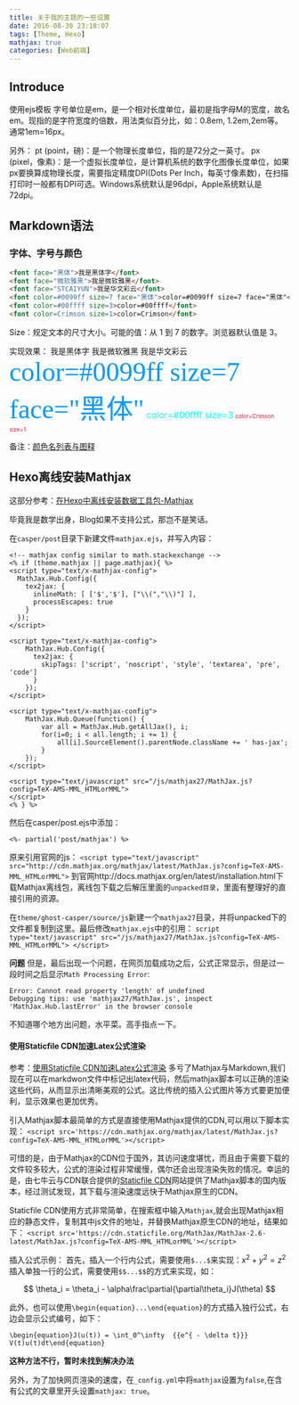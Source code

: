 ```yaml
---
title: 关于我的主题的一些设置
date: 2016-08-30 23:18:07
tags: [Theme, Hexo]
mathjax: true
categories: [Web前端]
---
```


## Introduce
使用ejs模板
字号单位是em，是一个相对长度单位，最初是指字母M的宽度，故名em。现指的是字符宽度的倍数，用法类似百分比，如：0.8em, 1.2em,2em等。通常1em=16px。

另外：
pt (point，磅)：是一个物理长度单位，指的是72分之一英寸。
px (pixel，像素)：是一个虚拟长度单位，是计算机系统的数字化图像长度单位，如果px要换算成物理长度，需要指定精度DPI(Dots Per Inch，每英寸像素数)，在扫描打印时一般都有DPI可选。Windows系统默认是96dpi，Apple系统默认是72dpi。


## Markdown语法
### 字体、字号与颜色
```html
<font face="黑体">我是黑体字</font>
<font face="微软雅黑">我是微软雅黑</font>
<font face="STCAIYUN">我是华文彩云</font>
<font color=#0099ff size=7 face="黑体">color=#0099ff size=7 face="黑体"</font>
<font color=#00ffff size=3>color=#00ffff</font>
<font color=Crimson size=1>color=Crimson</font>
```
Size：规定文本的尺寸大小。可能的值：从 1 到 7 的数字。浏览器默认值是 3。

实现效果：
<font face="黑体">我是黑体字</font>
<font face="微软雅黑">我是微软雅黑</font>
<font face="STCAIYUN">我是华文彩云</font>
<font color=#0099ff size=7 face="黑体">color=#0099ff size=7 face="黑体"</font>
<font color=#00ffff size=3>color=#00ffff size=3</font>
<font color=Crimson size=1>color=Crimson size=1</font>

备注：[颜色名列表与图释](http://blog.csdn.net/testcs_dn/article/details/45719357)


## Hexo离线安装Mathjax
这部分参考：[在Hexo中离线安装数据工具包-Mathjax](http://kubicode.me/2016/01/27/Hexo/Offline-Install-Mathjax-In-Hexo-Jacman/)

毕竟我是数学出身，Blog如果不支持公式，那岂不是笑话。

在`casper/post`目录下新建文件`mathjax.ejs`，并写入内容：
```
<!-- mathjax config similar to math.stackexchange -->
<% if (theme.mathjax || page.mathjax){ %>
<script type="text/x-mathjax-config">
  MathJax.Hub.Config({
    tex2jax: {
      inlineMath: [ ['$','$'], ["\\(","\\)"] ],
      processEscapes: true
    }
  });
</script>

<script type="text/x-mathjax-config">
    MathJax.Hub.Config({
      tex2jax: {
        skipTags: ['script', 'noscript', 'style', 'textarea', 'pre', 'code']
      }
    });
</script>

<script type="text/x-mathjax-config">
    MathJax.Hub.Queue(function() {
        var all = MathJax.Hub.getAllJax(), i;
        for(i=0; i < all.length; i += 1) {
            all[i].SourceElement().parentNode.className += ' has-jax';
        }
    });
</script>

<script type="text/javascript" src="/js/mathjax27/MathJax.js?config=TeX-AMS-MML_HTMLorMML">
</script>
<% } %>

```

然后在casper/post.ejs中添加：
```
<%- partial('post/mathjax') %>
```
原来引用官网的js：
`<script type="text/javascript" src="http://cdn.mathjax.org/mathjax/latest/MathJax.js?config=TeX-AMS-MML_HTMLorMML">`
到官网http://docs.mathjax.org/en/latest/installation.html下载Mathjax离线包，离线包下载之后解压里面的`unpacked目录`，里面有整理好的直接引用的资源。

在`theme/ghost-casper/source/js`新建一个`mathjax27`目录，并将unpacked下的文件都复制到这里。最后修改`mathjax.ejs`中的引用：
`script type="text/javascript" src="/js/mathjax27/MathJax.js?config=TeX-AMS-MML_HTMLorMML">
</script>`

**问题**
但是，最后出现一个问题，在网页加载成功之后，公式正常显示，但是过一段时间之后显示`Math Processing Error`:
```
Error: Cannot read property 'length' of undefined
Debugging tips: use 'mathjax27/MathJax.js', inspect 'MathJax.Hub.lastError' in the browser console
```
不知道哪个地方出问题，水平菜。高手指点一下。

#### 使用Staticfile CDN加速Latex公式渲染
参考：[使用Staticfile CDN加速Latex公式渲染](https://metaquant.org/shi-yong-staticfile-cdnjia-su-latexgong-shi-xuan-ran.html)
多亏了Mathjax与Markdown,我们现在可以在markdwon文件中标记出latex代码，然后mathjax脚本可以正确的渲染这些代码，从而显示出清晰美观的公式。这比传统的插入公式图片等方式要更加便利，显示效果也更加优秀。

引入Mathjax脚本最简单的方式是直接使用Mathjax提供的CDN,可以用以下脚本实现：
`<script src='https://cdn.mathjax.org/mathjax/latest/MathJax.js?config=TeX-AMS-MML_HTMLorMML'></script>`

可惜的是，由于Mathjax的CDN位于国外，其访问速度堪忧，而且由于需要下载的文件较多较大，公式的渲染过程非常缓慢，偶尔还会出现渲染失败的情况。幸运的是，由七牛云与CDN联合提供的[Staticfile CDN](https://staticfile.org/)网站提供了Mathjax脚本的国内版本，经过测试发现，其下载与渲染速度远快于Mathjax原生的CDN。

Staticfile CDN使用方式非常简单，在搜索框中输入`Mathjax`,就会出现Mathjax相应的静态文件，复制其中js文件的地址，并替换Mathjax原生CDN的地址，结果如下：
`<script src='https://cdn.staticfile.org/MathJax/MathJax-2.6-latest/MathJax.js?config=TeX-AMS-MML_HTMLorMML'></script>`

插入公式示例：
首先，插入一个行内公式，需要使用`$...$`来实现：$x^2+y^2=z^2$
插入单独一行的公式，需要使用`$$...$$`的方式来实现，如：

$$
\theta_i = \theta_i - \alpha\frac\partial{\partial\theta_i}J(\theta)
$$


此外，也可以使用`\begin{equation}...\end{equation}`的方式插入独行公式，右边会显示公式编号，如下：
```
\begin{equation}J(u(t)) = \int_0^\infty  {{e^{ - \delta t}}} V(t)u(t)dt\end{equation}
```

**这种方法不行，暂时未找到解决办法**

另外，为了加快网页渲染的速度，在`_config.yml`中将`mathjax`设置为`false`,在含有公式的文章里开头设置`mathjax: true`。
